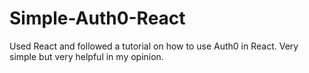 # Simple-Auth0-React
Used React and followed a tutorial on how to use Auth0 in React. Very simple but very helpful in my opinion.
